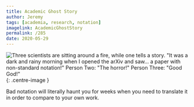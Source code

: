```yaml
---
title: Academic Ghost Story
author: Jeremy
tags: [academia, research, notation]
imagelink: AcademicGhostStory
permalink: /285
date: 2020-05-29
---
```


![Three scientists are sitting around a fire, while one tells a story. "It was a dark and rainy morning when I opened the arXiv and saw... a paper with non-standard notation!" Person Two: "The horror!" Person Three: "Good God!"](https://res.cloudinary.com/dh3hm8pb7/image/upload/c_scale,q_auto:best,w_615/v1535842782/Handwaving/Published/AcademicGhostStory.png){: .centre-image }

Bad notation will literally haunt you for weeks when you need to translate it in order to compare to your own work.
